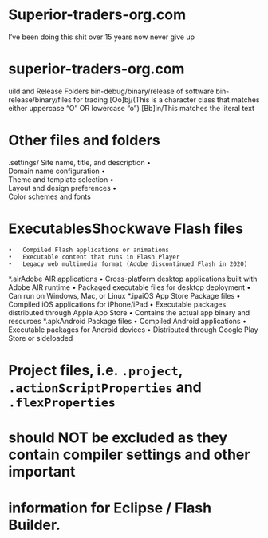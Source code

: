 # Superior-traders-org.com
I’ve been doing this shit over 15 years now never give up 
# superior-traders-org.com
uild and Release Folders
bin-debug/binary/release of software 
bin-release/binary/files for trading
[Oo]bj/(This is a character class that matches either uppercase “O” OR lowercase “o”)
[Bb]in/This matches the literal text

# Other files and folders
.settings/ Site name, title, and description
	•	
Domain name configuration
	•	
Theme and template selection
	•	
Layout and design preferences
	•	
Color schemes and fonts

# ExecutablesShockwave Flash files
	•	Compiled Flash applications or animations
	•	Executable content that runs in Flash Player
	•	Legacy web multimedia format (Adobe discontinued Flash in 2020)
*.airAdobe AIR applications
	•	Cross-platform desktop applications built with Adobe AIR runtime
	•	Packaged executable files for desktop deployment
	•	Can run on Windows, Mac, or Linux
*.ipaiOS App Store Package files
	•	Compiled iOS applications for iPhone/iPad
	•	Executable packages distributed through Apple App Store
	•	Contains the actual app binary and resources
*.apkAndroid Package files
	•	Compiled Android applications
	•	Executable packages for Android devices
	•	Distributed through Google Play Store or sideloaded

# Project files, i.e. `.project`, `.actionScriptProperties` and `.flexProperties`
# should NOT be excluded as they contain compiler settings and other important
# information for Eclipse / Flash Builder.